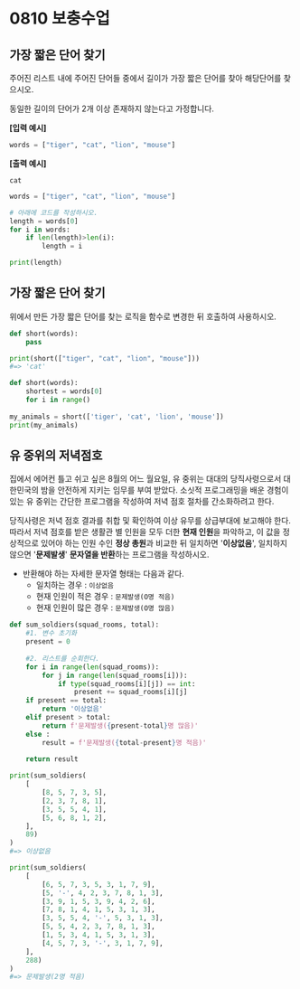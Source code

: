 # 0810 보충수업

## 가장 짧은 단어 찾기

주어진 리스트 내에 주어진 단어들 중에서 길이가 가장 짧은 단어를 찾아 해당단어를 찾으시오.

동일한 길이의 단어가 2개 이상 존재하지 않는다고 가정합니다.

**[입력 예시]**

```python
words = ["tiger", "cat", "lion", "mouse"]
```

**[출력 예시]**

```
cat
```

```python
words = ["tiger", "cat", "lion", "mouse"]

# 아래에 코드를 작성하시오.
length = words[0]
for i in words:
    if len(length)>len(i):
        length = i

print(length)
```



## 가장 짧은 단어 찾기

위에서 만든 가장 짧은 단어를 찾는 로직을 함수로 변경한 뒤 호출하여 사용하시오.

```python
def short(words):
    pass

print(short(["tiger", "cat", "lion", "mouse"]))
#=> 'cat'
```

```python
def short(words):
    shortest = words[0]
    for i in range()
    
my_animals = short(['tiger', 'cat', 'lion', 'mouse'])
print(my_animals)
```



## 유 중위의 저녁점호

집에서 에어컨 틀고 쉬고 싶은 8월의 어느 월요일, 유 중위는 대대의 당직사령으로서 대한민국의 밤을 안전하게 지키는 임무를 부여 받았다. 소싯적 프로그래밍을 배운 경험이 있는 유 중위는 간단한 프로그램을 작성하여 저녁 점호 절차를 간소화하려고 한다.

당직사령은 저녁 점호 결과를 취합 및 확인하여 이상 유무를 상급부대에 보고해야 한다. 따라서 저녁 점호를 받은 생활관 별 인원을 모두 더한  **현재 인원**을 파악하고, 이 값을 정상적으로 있어야 하는 인원 수인 **정상 총원**과 비교한 뒤 일치하면 '**이상없음**', 일치하지 않으면 '**문제발생**' **문자열을 반환**하는 프로그램을 작성하시오.

- 반환해야 하는 자세한 문자열 형태는 다음과 같다.
  - 일치하는 경우 : `이상없음`
  - 현재 인원이 적은 경우 : `문제발생(O명 적음)`
  - 현재 인원이 많은 경우 : `문제발생(O명 많음)`

```python
def sum_soldiers(squad_rooms, total):
    #1. 변수 초기화
    present = 0
    
    #2. 리스트를 순회한다.
    for i in range(len(squad_rooms)):
        for j in range(len(squad_rooms[i])):
            if type(squad_rooms[i][j]) == int:
                present += squad_rooms[i][j]
    if present == total:
        return '이상없음'
    elif present > total:
        return f'문제발생({present-total}명 많음)'
    else : 
        result = f'문제발생({total-present}명 적음)'
        
    return result
```

```python
print(sum_soldiers(
    [
        [8, 5, 7, 3, 5],
        [2, 3, 7, 8, 1],
        [3, 5, 5, 4, 1],
        [5, 6, 8, 1, 2],
    ],
    89)
)
#=> 이상없음
```

```python
print(sum_soldiers(
    [
        [6, 5, 7, 3, 5, 3, 1, 7, 9],
        [5, '-', 4, 2, 3, 7, 8, 1, 3],
        [3, 9, 1, 5, 3, 9, 4, 2, 6],
        [7, 8, 1, 4, 1, 5, 3, 1, 3],
        [3, 5, 5, 4, '-', 5, 3, 1, 3],
        [5, 5, 4, 2, 3, 7, 8, 1, 3],
        [1, 5, 3, 4, 1, 5, 3, 1, 3],
        [4, 5, 7, 3, '-', 3, 1, 7, 9],
    ],
    288)
)
#=> 문제발생(2명 적음)
```

